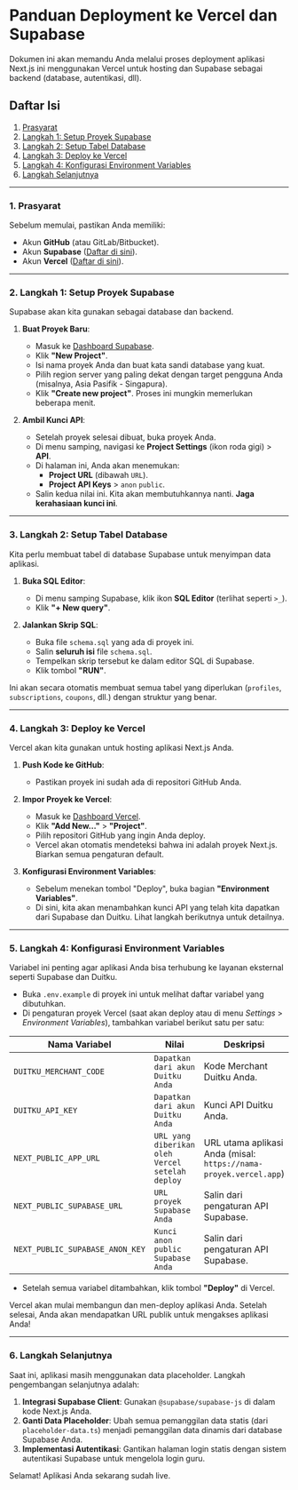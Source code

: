 # Panduan Deployment ke Vercel dan Supabase

Dokumen ini akan memandu Anda melalui proses deployment aplikasi Next.js ini menggunakan Vercel untuk hosting dan Supabase sebagai backend (database, autentikasi, dll).

## Daftar Isi
1.  [Prasyarat](#1-prasyarat)
2.  [Langkah 1: Setup Proyek Supabase](#2-langkah-1-setup-proyek-supabase)
3.  [Langkah 2: Setup Tabel Database](#3-langkah-2-setup-tabel-database)
4.  [Langkah 3: Deploy ke Vercel](#4-langkah-3-deploy-ke-vercel)
5.  [Langkah 4: Konfigurasi Environment Variables](#5-langkah-4-konfigurasi-environment-variables)
6.  [Langkah Selanjutnya](#6-langkah-selanjutnya)

---

### 1. Prasyarat

Sebelum memulai, pastikan Anda memiliki:
- Akun **GitHub** (atau GitLab/Bitbucket).
- Akun **Supabase** ([Daftar di sini](https://supabase.com/dashboard)).
- Akun **Vercel** ([Daftar di sini](https://vercel.com/signup)).

---

### 2. Langkah 1: Setup Proyek Supabase

Supabase akan kita gunakan sebagai database dan backend.

1.  **Buat Proyek Baru**:
    -   Masuk ke [Dashboard Supabase](https://supabase.com/dashboard).
    -   Klik **"New Project"**.
    -   Isi nama proyek Anda dan buat kata sandi database yang kuat.
    -   Pilih region server yang paling dekat dengan target pengguna Anda (misalnya, Asia Pasifik - Singapura).
    -   Klik **"Create new project"**. Proses ini mungkin memerlukan beberapa menit.

2.  **Ambil Kunci API**:
    -   Setelah proyek selesai dibuat, buka proyek Anda.
    -   Di menu samping, navigasi ke **Project Settings** (ikon roda gigi) > **API**.
    -   Di halaman ini, Anda akan menemukan:
        -   **Project URL** (dibawah `URL`).
        -   **Project API Keys** > `anon` `public`.
    -   Salin kedua nilai ini. Kita akan membutuhkannya nanti. **Jaga kerahasiaan kunci ini**.

---

### 3. Langkah 2: Setup Tabel Database

Kita perlu membuat tabel di database Supabase untuk menyimpan data aplikasi.

1.  **Buka SQL Editor**:
    -   Di menu samping Supabase, klik ikon **SQL Editor** (terlihat seperti `>_`).
    -   Klik **"+ New query"**.

2.  **Jalankan Skrip SQL**:
    -   Buka file `schema.sql` yang ada di proyek ini.
    -   Salin **seluruh isi** file `schema.sql`.
    -   Tempelkan skrip tersebut ke dalam editor SQL di Supabase.
    -   Klik tombol **"RUN"**.

Ini akan secara otomatis membuat semua tabel yang diperlukan (`profiles`, `subscriptions`, `coupons`, dll.) dengan struktur yang benar.

---

### 4. Langkah 3: Deploy ke Vercel

Vercel akan kita gunakan untuk hosting aplikasi Next.js Anda.

1.  **Push Kode ke GitHub**:
    -   Pastikan proyek ini sudah ada di repositori GitHub Anda.

2.  **Impor Proyek ke Vercel**:
    -   Masuk ke [Dashboard Vercel](https://vercel.com/dashboard).
    -   Klik **"Add New..."** > **"Project"**.
    -   Pilih repositori GitHub yang ingin Anda deploy.
    -   Vercel akan otomatis mendeteksi bahwa ini adalah proyek Next.js. Biarkan semua pengaturan default.

3.  **Konfigurasi Environment Variables**:
    -   Sebelum menekan tombol "Deploy", buka bagian **"Environment Variables"**.
    -   Di sini, kita akan menambahkan kunci API yang telah kita dapatkan dari Supabase dan Duitku. Lihat langkah berikutnya untuk detailnya.

---

### 5. Langkah 4: Konfigurasi Environment Variables

Variabel ini penting agar aplikasi Anda bisa terhubung ke layanan eksternal seperti Supabase dan Duitku.

-   Buka `.env.example` di proyek ini untuk melihat daftar variabel yang dibutuhkan.
-   Di pengaturan proyek Vercel (saat akan deploy atau di menu *Settings* > *Environment Variables*), tambahkan variabel berikut satu per satu:

| Nama Variabel                  | Nilai                                                                   | Deskripsi                                 |
| ------------------------------ | ----------------------------------------------------------------------- | ----------------------------------------- |
| `DUITKU_MERCHANT_CODE`         | `Dapatkan dari akun Duitku Anda`                                        | Kode Merchant Duitku Anda.                |
| `DUITKU_API_KEY`               | `Dapatkan dari akun Duitku Anda`                                        | Kunci API Duitku Anda.                    |
| `NEXT_PUBLIC_APP_URL`          | `URL yang diberikan oleh Vercel setelah deploy`                         | URL utama aplikasi Anda (misal: `https://nama-proyek.vercel.app`) |
| `NEXT_PUBLIC_SUPABASE_URL`     | `URL proyek Supabase Anda`                                              | Salin dari pengaturan API Supabase.       |
| `NEXT_PUBLIC_SUPABASE_ANON_KEY`| `Kunci anon public Supabase Anda`                                       | Salin dari pengaturan API Supabase.       |

-   Setelah semua variabel ditambahkan, klik tombol **"Deploy"** di Vercel.

Vercel akan mulai membangun dan men-deploy aplikasi Anda. Setelah selesai, Anda akan mendapatkan URL publik untuk mengakses aplikasi Anda!

---

### 6. Langkah Selanjutnya

Saat ini, aplikasi masih menggunakan data placeholder. Langkah pengembangan selanjutnya adalah:
1.  **Integrasi Supabase Client**: Gunakan `@supabase/supabase-js` di dalam kode Next.js Anda.
2.  **Ganti Data Placeholder**: Ubah semua pemanggilan data statis (dari `placeholder-data.ts`) menjadi pemanggilan data dinamis dari database Supabase Anda.
3.  **Implementasi Autentikasi**: Gantikan halaman login statis dengan sistem autentikasi Supabase untuk mengelola login guru.

Selamat! Aplikasi Anda sekarang sudah live.
